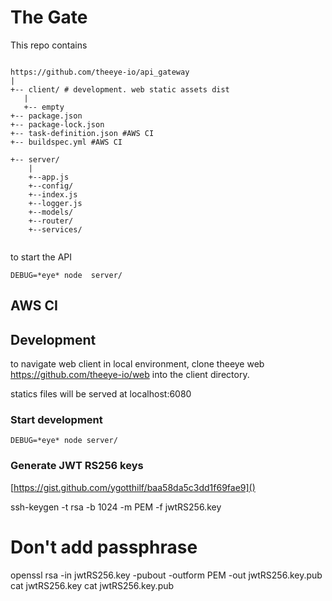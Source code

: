 
# The Gate

This repo contains

```

https://github.com/theeye-io/api_gateway
|
+-- client/ # development. web static assets dist
   |
   +-- empty
+-- package.json
+-- package-lock.json
+-- task-definition.json #AWS CI
+-- buildspec.yml #AWS CI

+-- server/
    |
    +--app.js
    +--config/
    +--index.js
    +--logger.js
    +--models/
    +--router/
    +--services/


```


to start the API

`DEBUG=*eye* node  server/`

## AWS CI


## Development

to navigate web client in local environment, clone theeye web https://github.com/theeye-io/web into the client directory. 

statics files will be served at localhost:6080

### Start development

`DEBUG=*eye* node server/`


### Generate JWT RS256 keys

[https://gist.github.com/ygotthilf/baa58da5c3dd1f69fae9]()

ssh-keygen -t rsa -b 1024 -m PEM -f jwtRS256.key
# Don't add passphrase
openssl rsa -in jwtRS256.key -pubout -outform PEM -out jwtRS256.key.pub
cat jwtRS256.key
cat jwtRS256.key.pub
